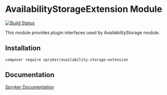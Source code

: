 # AvailabilityStorageExtension Module
[![Build Status](https://travis-ci.org/spryker/availability-storage-extension.svg)](https://travis-ci.org/spryker/availability-storage-extension)

This module provides plugin interfaces used by AvailabilityStorage module.

## Installation

```
composer require spryker/availability-storage-extension
```

## Documentation

[Spryker Documentation](https://documentation.spryker.com/module_guide/overview.htm)
